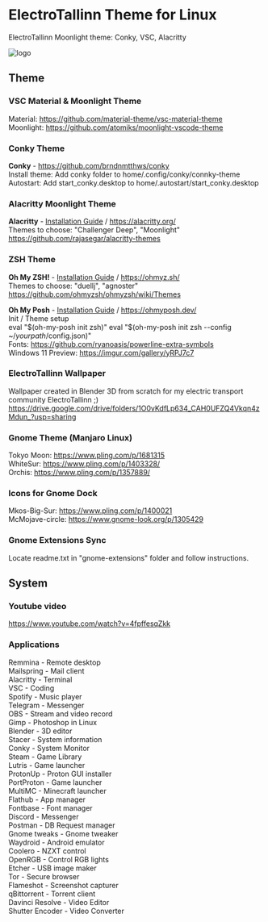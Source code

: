 # ElectroTallinn Theme for Linux
ElectroTallinn Moonlight theme: Conky, VSC, Alacritty

![logo](https://i.imgur.com/VsxGCqO.png)

## Theme
### VSC Material & Moonlight Theme
Material: https://github.com/material-theme/vsc-material-theme  
Moonlight: https://github.com/atomiks/moonlight-vscode-theme

### Conky Theme
**Conky** - https://github.com/brndnmtthws/conky  
Install theme: Add conky folder to home/.config/conky/connky-theme  
Autostart: Add start_conky.desktop to home/.autostart/start_conky.desktop

### Alacritty Moonlight Theme
**Alacritty** - [Installation Guide](https://github.com/alacritty/alacritty/blob/master/INSTALL.md) / https://alacritty.org/  
Themes to choose: "Challenger Deep", "Moonlight"  
https://github.com/rajasegar/alacritty-themes

### ZSH Theme
**Oh My ZSH!** - [Installation Guide](https://gist.github.com/yovko/becf16eecd3a1f69a4e320a95689249e) / https://ohmyz.sh/  
Themes to choose: "duellj", "agnoster"  
https://github.com/ohmyzsh/ohmyzsh/wiki/Themes  

**Oh My Posh** - [Installation Guide](https://ohmyposh.dev/docs/installation/linux) / https://ohmyposh.dev/  
Init / Theme setup  
eval "$(oh-my-posh init zsh)"  
eval "$(oh-my-posh init zsh --config ~/_yourpath_/config.json)"  
Fonts: https://github.com/ryanoasis/powerline-extra-symbols  
Windows 11 Preview: https://imgur.com/gallery/yRPJ7c7

### ElectroTallinn Wallpaper
Wallpaper created in Blender 3D from scratch for my electric transport community ElectroTallinn ;)  
https://drive.google.com/drive/folders/1O0vKdfLp634_CAH0UFZQ4Vkqn4zMdun_?usp=sharing

### Gnome Theme (Manjaro Linux)
Tokyo Moon: https://www.pling.com/p/1681315  
WhiteSur: https://www.pling.com/p/1403328/  
Orchis: https://www.pling.com/p/1357889/

### Icons for Gnome Dock
Mkos-Big-Sur: https://www.pling.com/p/1400021  
McMojave-circle: https://www.gnome-look.org/p/1305429

### Gnome Extensions Sync
Locate readme.txt in "gnome-extensions" folder and follow instructions.

## System

### Youtube video
https://www.youtube.com/watch?v=4fpffesqZkk

### Applications  
Remmina - Remote desktop  
Mailspring - Mail client  
Alacritty - Terminal  
VSC - Coding  
Spotify - Music player  
Telegram - Messenger  
OBS - Stream and video record  
Gimp - Photoshop in Linux  
Blender - 3D editor  
Stacer - System information  
Conky - System Monitor  
Steam - Game Library  
Lutris - Game launcher  
ProtonUp - Proton GUI installer  
PortProton - Game launcher  
MultiMC - Minecraft launcher  
Flathub - App manager  
Fontbase - Font manager  
Discord - Messenger  
Postman - DB Request manager  
Gnome tweaks - Gnome tweaker  
Waydroid - Android emulator  
Coolero - NZXT control  
OpenRGB - Control RGB lights  
Etcher - USB image maker  
Tor - Secure browser  
Flameshot - Screenshot capturer  
qBittorrent - Torrent client  
Davinci Resolve - Video Editor  
Shutter Encoder - Video Converter

